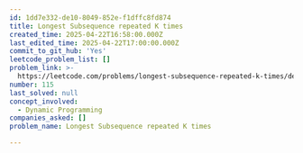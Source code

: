 ```yaml
---
id: 1dd7e332-de10-8049-852e-f1dffc8fd874
title: Longest Subsequence repeated K times
created_time: 2025-04-22T16:58:00.000Z
last_edited_time: 2025-04-22T17:00:00.000Z
commit_to_git_hub: 'Yes'
leetcode_problem_list: []
problem_link: >-
  https://leetcode.com/problems/longest-subsequence-repeated-k-times/description/
number: 115
last_solved: null
concept_involved:
  - Dynamic Programming
companies_asked: []
problem_name: Longest Subsequence repeated K times

---
```

